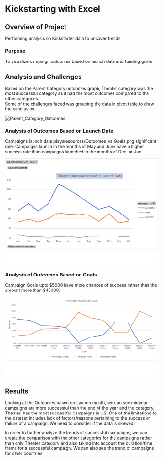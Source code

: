 # Kickstarting with Excel

## Overview of Project

Performing analysis on Kickstarter data to uncover trends

### Purpose

To visualize campaign outcomes based on launch date and funding goals

## Analysis and Challenges

Based on the Parent Category outcomes graph, Theater category was the most successful category as it had the most outcomes compared to the other categories.  
Some of the challenges faced was grouping the data in pivot table to draw the conclusion. 

![Parent_Category_Outcomes](https://user-images.githubusercontent.com/98514955/152948285-3dd0bfe8-8337-4354-8071-4601d8a523d6.png)

### Analysis of Outcomes Based on Launch Date
Campaigns launch date playsresources/Outcomes_vs_Goals.png significant role.  Campaigns launch in the months of May and June have a higher success rate than campaigns launched in the months of Dec. or Jan.

![](/resources/Theater_Outcomes_Vs_Launch.png)


### Analysis of Outcomes Based on Goals
Campaign Goals upto $5000 have more chances of success rather than the amount more than $45000.

![](/resources/Outcomes_vs_Goals.png)

## Results

Looking at the Outcomes based on Launch month, we can see midyear campaigns are more successful than the end of the year and the category, Theater, has the most successful campaigns in US.
One of the limitations to the dataset includes lack of factors/reasons pertaining to the success or failure of a campaign. We need to consider if the data is skewed.

In order to further analyze the trends of successful campaigns, we can create the comparison with the other categories for the campaigns rather than only Theater category and also taking into account the duration/time frame for a successful campaign.  We can also see the trend of campaigns for other countries


